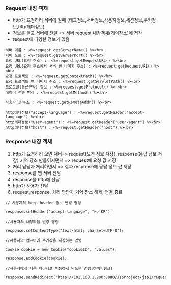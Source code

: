 ### Request 내장 객체
- http가 요청하러 서버에 갈때 (태그정보,서버정보,사용자정보,세션정보,쿠키정보,http헤더정보)
- 정보를 들고 서버에 전달 => 서버 request 내장객체(기억장소)에 저장
- request에 다양한 정보가 있음
```
서버 이름 : <%=request.getServerName() %><br>
서버 포트 : <%=request.getServerPort() %><br>
요청 URL(요청 주소) :  <%=request.getRequestURL() %><br>
요청 URL(요청 주소에서 서버 뺀 나머지 주소) : <%=request.getRequestURI() %><br>
요청 프로젝트 : <%=request.getContextPath() %><br>
요청 프로젝트 뺀 나머지 주소 : <%=request.getServletPath() %><br>
프로토콜(통신규약) 정보 : <%=request.getProtocol() %> <br>
데이터 전송 방식 : <%=request.getMethod() %><br>

사용자 IP주소 : <%=request.getRemoteAddr() %><br>

http헤더정보("accept-language") : <%=request.getHeader("accept-language") %><br>
http헤더정보("user-agent") : <%=request.getHeader("user-agent") %><br>
http헤더정보("host") : <%=request.getHeader("host") %><br>

```
### Response 내장 객체
1. http가 요청하러 오면 서버=> request(요청 정보 저장), response(응답 정보 저장) 기억 장소 만들어지면서 => request에 요청 값 저장
2. 처리 담당자 처리하면서 => 결과 response에 응답 정보 값 저장
3. response를 웹 서버 전달 
4. response를 http에 전달
5. http가 사용자 전달
6. request,response, 처리 담당자 기억 장소 해제, 연결 종료
```
// 사용자의 http header 정보 변경 명령

response.setHeader("accept-language", "ko-KR");

//사용자의 내용타입 변경 명령

response.setContentType("text/html; charset=UTF-8");

//사용자의 컴퓨터에 쿠키값을 저장하는 명령

Cookie cookie = new Cookie("cookieID", "values");

response.addCookie(cookie);

//사용자에게 다른 페이지로 이동하게 만드는 명령(하이퍼링크)

response.sendRedirect("http://192.168.1.200:8080/JspProject/jsp1/request.jsp");
```